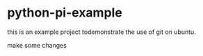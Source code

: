# python-pi-example
this is an example project todemonstrate the use of git on ubuntu.

make some changes
